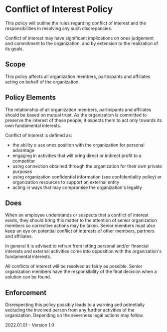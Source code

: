 # Conflict of Interest Policy

This policy will outline the rules regarding conflict of interest and the responsibilities in resolving any such discrepancies. 

Conflict of interest may have significant implications on ones judgement and commitment to the organization, and by extension to the realization of its goals.

## Scope

This policy affects all organization members, participants and affiliates acting on behalf of the organization.

## Policy Elements

The relationship of all organization members, participants and affiliates should be based on mutual trust. As the organization is committed to preserve the interest of these people, it expects them to act only towards its own fundamental interests.

Conflict of interest is defined as:

* the ability o use ones position with the organization for personal advantage
* engaging in activities that will bring direct or indirect profit to a competitor
* using connection obtained through the organization for their own private purposes
* using organization confidential information (see confidentiality policy) or organization resources to support an external entity
* acting in ways that may compromise the organization's legality

## Does

When an employee understands or suspects that a conflict of interest exists, they should bring this matter to the attention of senior organization members so corrective actions may be taken. Senior members must also keep an eye on potential conflict of interests of other members, partners and affiliates.

In general it is advised to refrain from letting personal and/or financial interests and external activities come into opposition with the organization's fundamental interests.

All conflicts of interest will be resolved as fairly as possible. Senior organization members have the responsibility of the final decision when a solution can be found.

## Enforcement

Disrespecting this policy possibly leads to a warning and potnetially excluding the involved person from any further activities of the organization. Depending on the severness legal actions may follow.



2022.01.01 - Version 1.0
